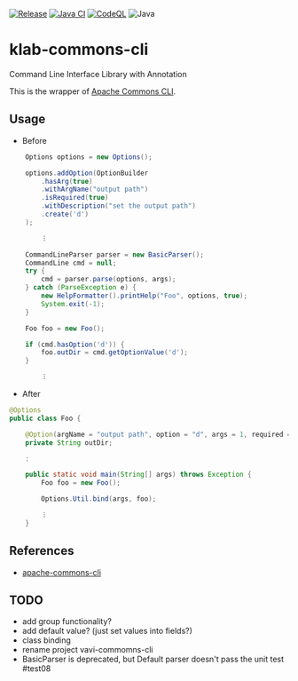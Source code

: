 [![Release](https://jitpack.io/v/umjammer/klab-commons-cli.svg)](https://jitpack.io/#umjammer/klab-commons-cli)
[![Java CI](https://github.com/umjammer/klab-commons-cli/actions/workflows/maven.yml/badge.svg)](https://github.com/umjammer/klab-commons-cli/actions/workflows/maven.yml)
[![CodeQL](https://github.com/umjammer/klab-commons-cli/actions/workflows/codeql-analysis.yml/badge.svg)](https://github.com/umjammer/klab-commons-cli/actions/workflows/codeql-analysis.yml)
![Java](https://img.shields.io/badge/Java-17-b07219)

# klab-commons-cli

Command Line Interface Library with Annotation

This is the wrapper of [Apache Commons CLI](http://commons.apache.org/proper/commons-cli/).

## Usage

* Before

```Java
    Options options = new Options();

    options.addOption(OptionBuilder
        .hasArg(true)
        .withArgName("output path")
        .isRequired(true)
        .withDescription("set the output path")
        .create('d')
    );

        ︙

    CommandLineParser parser = new BasicParser();
    CommandLine cmd = null;
    try {
        cmd = parser.parse(options, args);
    } catch (ParseException e) {
        new HelpFormatter().printHelp("Foo", options, true);
        System.exit(-1);
    }

    Foo foo = new Foo();

    if (cmd.hasOption('d')) {
        foo.outDir = cmd.getOptionValue('d');
    }

        ︙
```


* After

```Java
@Options
public class Foo {

    @Option(argName = "output path", option = "d", args = 1, required = true, description = "set the output path")
    private String outDir;

    :

    public static void main(String[] args) throws Exception {
        Foo foo = new Foo();

        Options.Util.bind(args, foo);

        ︙
    }
```

## References

 * [apache-commons-cli](https://commons.apache.org/proper/commons-cli/)

## TODO

 * add group functionality?
 * add default value? (just set values into fields?)
 * class binding
 * rename project vavi-commomns-cli
 * BasicParser is deprecated, but Default parser doesn't pass the unit test #test08